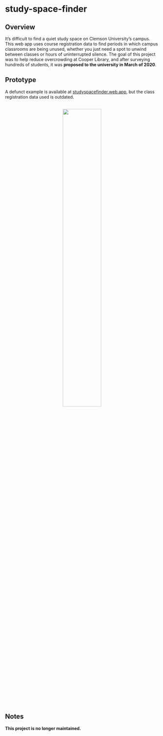 # study-space-finder

## Overview
It’s difficult to find a quiet study space on Clemson University’s campus. This web app uses course registration data to find periods in which campus classrooms are being unused, whether you just need a spot to unwind between classes or hours of uninterrupted silence. The goal of this project was to help reduce overcrowding at Cooper Library, and after surveying hundreds of students, it was **proposed to the university in March of 2020**.  

## Prototype
A defunct example is available at [studyspacefinder.web.app](studyspacefinder.web.app/), but the class registration data used is outdated.
<br>
<br>
<p align="center">
<img width="50%" src="/github/studyspacefinder_demo.gif"></img>
</p>

## Notes
**This project is no longer maintained.**
